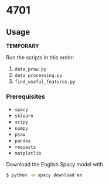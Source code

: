# 4701

## Usage

**TEMPORARY**

Run the scripts in this order:

1. `data_praw.py`
2. `data_processing.py`
3. `find_useful_features.py`

### Prerequisites

- `spacy`
- `sklearn`
- `scipy`
- `numpy`
- `psaw`
- `pandas`
- `requests`
- `matplotlib`

Download the English Spacy model with
```sh
$ python -m spacy download en
```
